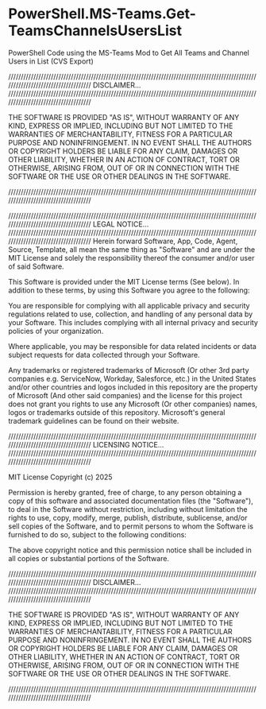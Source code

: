 # PowerShell.MS-Teams.Get-TeamsChannelsUsersList

PowerShell Code using the MS-Teams Mod to Get All Teams and Channel Users in List (CVS Export)

////////////////////////////////////////////////////////////////////////////////////////////////////////////////////////////////////
DISCLAIMER...
////////////////////////////////////////////////////////////////////////////////////////////////////////////////////////////////////

THE SOFTWARE IS PROVIDED "AS IS", WITHOUT WARRANTY OF ANY KIND, EXPRESS OR
IMPLIED, INCLUDING BUT NOT LIMITED TO THE WARRANTIES OF MERCHANTABILITY,
FITNESS FOR A PARTICULAR PURPOSE AND NONINFRINGEMENT. IN NO EVENT SHALL THE
AUTHORS OR COPYRIGHT HOLDERS BE LIABLE FOR ANY CLAIM, DAMAGES OR OTHER
LIABILITY, WHETHER IN AN ACTION OF CONTRACT, TORT OR OTHERWISE, ARISING FROM,
OUT OF OR IN CONNECTION WITH THE SOFTWARE OR THE USE OR OTHER DEALINGS IN THE
SOFTWARE.

////////////////////////////////////////////////////////////////////////////////////////////////////////////////////////////////////


////////////////////////////////////////////////////////////////////////////////////////////////////////////////////////////////////
LEGAL NOTICE...
////////////////////////////////////////////////////////////////////////////////////////////////////////////////////////////////////
Herein forward Software, App, Code, Agent, Source, Template, all mean the same thing as "Software" and are under the MIT License and solely the responsibility thereof the consumer and/or user of said Software.

This Software is provided under the MIT License terms (See below). In addition to these terms, by using this Software you agree to the following:

You are responsible for complying with all applicable privacy and security regulations related to use, collection, and handling of any personal data by your Software. 
This includes complying with all internal privacy and security policies of your organization.

Where applicable, you may be responsible for data related incidents or data subject requests for data collected through your Software.

Any trademarks or registered trademarks of Microsoft (Or other 3rd party companies e.g. ServiceNow, Workday, Salesforce, etc.) in the United States and/or other countries and logos included in this repository are the property of Microsoft (And other said companies) and the license for this project does not grant you rights to use any Microsoft (Or other companies) names, logos or trademarks outside of this repository. Microsoft's general trademark guidelines can be found on their website.


////////////////////////////////////////////////////////////////////////////////////////////////////////////////////////////////////
LICENSING NOTICE...
////////////////////////////////////////////////////////////////////////////////////////////////////////////////////////////////////

MIT License
Copyright (c) 2025

Permission is hereby granted, free of charge, to any person obtaining a copy
of this software and associated documentation files (the "Software"), to deal
in the Software without restriction, including without limitation the rights
to use, copy, modify, merge, publish, distribute, sublicense, and/or sell
copies of the Software, and to permit persons to whom the Software is
furnished to do so, subject to the following conditions:

The above copyright notice and this permission notice shall be included in all
copies or substantial portions of the Software.

////////////////////////////////////////////////////////////////////////////////////////////////////////////////////////////////////
DISCLAIMER...
////////////////////////////////////////////////////////////////////////////////////////////////////////////////////////////////////

THE SOFTWARE IS PROVIDED "AS IS", WITHOUT WARRANTY OF ANY KIND, EXPRESS OR
IMPLIED, INCLUDING BUT NOT LIMITED TO THE WARRANTIES OF MERCHANTABILITY,
FITNESS FOR A PARTICULAR PURPOSE AND NONINFRINGEMENT. IN NO EVENT SHALL THE
AUTHORS OR COPYRIGHT HOLDERS BE LIABLE FOR ANY CLAIM, DAMAGES OR OTHER
LIABILITY, WHETHER IN AN ACTION OF CONTRACT, TORT OR OTHERWISE, ARISING FROM,
OUT OF OR IN CONNECTION WITH THE SOFTWARE OR THE USE OR OTHER DEALINGS IN THE
SOFTWARE.

////////////////////////////////////////////////////////////////////////////////////////////////////////////////////////////////////



